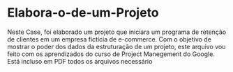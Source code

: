 # Elabora-o-de-um-Projeto
Neste Case, foi elaborado um projeto que iniciara um programa de retenção de clientes em um empresa fictícia de e-commerce. Com o objetivo de mostrar o poder dos dados da estruturação de um projeto, este arquivo vou feito com os aprendizados do curso de Project Manegement do Google. Está incluso em PDF todos os arquivos necessário
